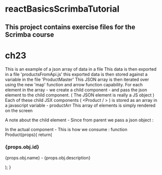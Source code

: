 # reactBasicsScrimbaTutorial
This project contains exercise files for the Scrimba course
----------------------------------------------------------------------------
# ch23 
This is an example of a json array of data in a file 
This data is then exported in a file 'productsFromApi.js'
this exported data is then stored against a variable in the file 'ProductMaster'
This JSON array is then iterated over using the new 'map' function and arrow function capability.
For each element in the array - we create a child component - <Product /> and pass the json element 
to the child component.
( The JSON element is really a JS object ) 
Each of these child JSX components ( <Product / > ) is stored as an array in a javascript variable - productArr
This array of <Product /> elements is simply rendered on the screen 

A note about the child element - <Product />
Since from parent we pass a json object :
<Product obj={productElement} />

In the actual component - This is how we consume :
function Product(props){
    return(
        <div>
            <h3>{props.obj.id}</h3>
            <p>{props.obj.name} - {props.obj.description}</p>
        </div>
    );
}
